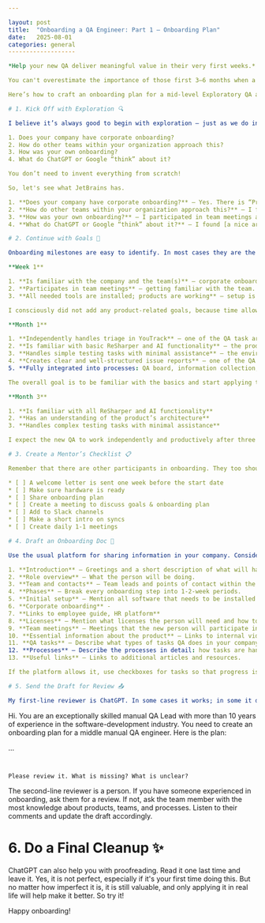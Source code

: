 ```yaml
---

layout: post
title:  "Onboarding a QA Engineer: Part 1 – Onboarding Plan"
date:   2025-08-01
categories: general
-------------------

*Help your new QA deliver meaningful value in their very first weeks.*

You can't overestimate the importance of those first 3–6 months when a new person joins your team. It's exciting and, at the same time, a bit terrifying — for both the newcomer and the team. Will they succeed? Will they fit in? Will they find everything they need to get started?

Here’s how to craft an onboarding plan for a mid‑level Exploratory QA at ReSharper (20-year-old Visual Studio extension that enhances the IDE for C# and .NET developers). But where do we start?

# 1. Kick Off with Exploration 🔍

I believe it’s always good to begin with exploration — just as we do in testing. Before you start creating your own onboarding plan, ask yourself:

1. Does your company have corporate onboarding?
2. How do other teams within your organization approach this?
3. How was your own onboarding?
4. What do ChatGPT or Google “think” about it?

You don’t need to invent everything from scratch!

So, let's see what JetBrains has.

1. **Does your company have corporate onboarding?** — Yes. There is “Preboarding,” such as hardware preparation and account creation, and “Onboarding,” such as a meeting with HR about company policies. That means our onboarding plan will skip these topics and instead include a “Take part in corporate onboarding” step.
2. **How do other teams within your organization approach this?** — I found several articles in our Knowledge Base. Approaches vary from “3 months learning” to “assign a task in week 1,” from “everything you need to know is here” to “nothing is here, let's talk.” Though the structure itself and the links to the resources were useful, and I have transferred them to my onboarding plan.
3. **How was your own onboarding?** — I participated in team meetings and team lunches from day 1, and my first two weeks were all about reading ReSharper documentation. In the long run, it was extremely useful, as I became familiar with all ReSharper features.
4. **What do ChatGPT or Google “think” about it?** — I found [a nice article](https://povio.com/blog/effective-qa-onboarding-strategies-a-comprehensive-guide) with general principles and things you should not miss. ChatGPT was helpful with proofreading the plan and suggesting improvements.

# 2. Continue with Goals 🎯

Onboarding milestones are easy to identify. In most cases they are the first week, first month, and three months/end of the probation period. To align expectations, we need to set clear goals and discuss them with the new employee. Think about your project: its complexity and processes, your deadlines, QA tasks. Here is an example of the goals:

**Week 1**

1. **Is familiar with the company and the team(s)** — corporate onboarding; can’t skip and takes time.
2. **Participates in team meetings** — getting familiar with the team.
3. **All needed tools are installed; products are working** — setup is finished.

I consciously did not add any product-related goals, because time allows us to spend the first week on “acclimatization.”

**Month 1**

1. **Independently handles triage in YouTrack** — one of the QA task areas, easy to do.
2. **Is familiar with basic ReSharper and AI functionality** — the product is very complex and learning takes time, so only basic functionality is included in first-month goals.
3. **Handles simple testing tasks with minimal assistance** — the environment is fast-paced and resources are stretched; independence in simple tasks is required.
4. **Creates clear and well-structured issue reports** — one of the QA task areas; important to do immediately.
5. **Fully integrated into processes: QA board, information collection, checklists for testing and for automation, team collaboration** — familiarity with processes is the basis for productive work.

The overall goal is to be familiar with the basics and start applying them in practice.

**Month 3**

1. **Is familiar with all ReSharper and AI functionality**
2. **Has an understanding of the product’s architecture**
3. **Handles complex testing tasks with minimal assistance**

I expect the new QA to work independently and productively after three months.

# 3. Create a Mentor’s Checklist 📋

Remember that there are other participants in onboarding. They too should know what is expected of them. I suggest creating a mentor’s checklist for that. Start writing it down in parallel with the onboarding doc. That way you will not miss anything, and both docs will be in sync.

* [ ] A welcome letter is sent one week before the start date
* [ ] Make sure hardware is ready
* [ ] Share onboarding plan
* [ ] Create a meeting to discuss goals & onboarding plan
* [ ] Add to Slack channels
* [ ] Make a short intro on syncs
* [ ] Create daily 1-1 meetings

# 4. Draft an Onboarding Doc 📄

Use the usual platform for sharing information in your company. Consider the following structure and adapt it to your needs:

1. **Introduction** — Greetings and a short description of what will happen next.
2. **Role overview** — What the person will be doing.
3. **Team and contacts** — Team leads and points of contact within the team(s).
4. **Phases** — Break every onboarding step into 1-2-week periods.
5. **Initial setup** — Mention all software that needs to be installed and where to find it.
6. **Corporate onboarding** - 
7. **Links to employee guide, HR platform**
8. **Licenses** — Mention what licenses the person will need and how to obtain them.
9. **Team meetings** — Meetings that the new person will participate in.
10. **Essential information about the product** — Links to internal videos, documentation, knowledge base, and other resources.
11. **QA tasks** — Describe what types of tasks QA does in your company.
12. **Processes** — Describe the processes in detail: how tasks are handed over to testing, how QAs interact with developers and product owners, how releases happen, which quality gates you have.
13. **Useful links** — Links to additional articles and resources.

If the platform allows it, use checkboxes for tasks so that progress is visible. Don’t hesitate to arrange “get familiar with the tool or process” meetings if something is complex and you don’t have written documentation for it.

# 5. Send the Draft for Review 📤 

My first-line reviewer is ChatGPT. In some cases it works; in some it does not, but I always try. Here I used the following prompt:

```
Hi. You are an exceptionally skilled manual QA Lead with more than 10 years of experience in the software-development industry. You need to create an onboarding plan for a middle manual QA engineer. Here is the plan:

...
```


Please review it. What is missing? What is unclear?
```

The second-line reviewer is a person. If you have someone experienced in onboarding, ask them for a review. If not, ask the team member with the most knowledge about products, teams, and processes. Listen to their comments and update the draft accordingly.

# 6. Do a Final Cleanup ✨

ChatGPT can also help you with proofreading. Read it one last time and leave it. Yes, it is not perfect, especially if it's your first time doing this. But no matter how imperfect it is, it is still valuable, and only applying it in real life will help make it better. So try it!

Happy onboarding!
